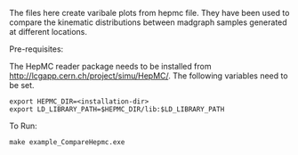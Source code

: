 The files here create varibale plots from hepmc file. They have been used to compare the kinematic distributions between madgraph
samples generated at different locations. 

Pre-requisites:

The HepMC reader package needs to be installed from http://lcgapp.cern.ch/project/simu/HepMC/.
The following variables need to be set.

```
export HEPMC_DIR=<installation-dir>
export LD_LIBRARY_PATH=$HEPMC_DIR/lib:$LD_LIBRARY_PATH
```

To Run:
```
make example_CompareHepmc.exe
```
